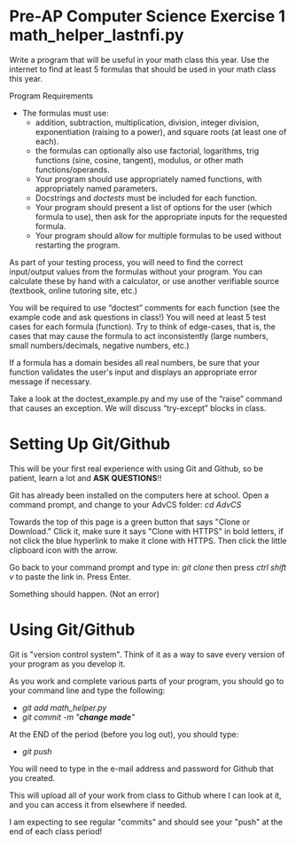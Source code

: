 # Pre-AP Computer Science Exercise 1				math_helper_lastnfi.py

Write a program that will be useful in your math class this year.  Use the internet to find at least 5 formulas that should be used in your math class this year.
		
Program Requirements
		
* The formulas must use:
  * addition, subtraction, multiplication, division, integer division, exponentiation (raising to a power), and square roots (at least one of each).
  * the formulas can optionally also use factorial, logarithms, trig functions (sine, cosine, tangent), modulus, or other math functions/operands.
  * Your program should use appropriately named functions, with appropriately named parameters.
  * Docstrings and *doctests* must be included for each function.
  * Your program should present a list of options for the user (which formula to use), then ask for the appropriate inputs for the requested formula.
  * Your program should allow for multiple formulas to be used without restarting the program.

As part of your testing process, you will need to find the correct input/output values from the formulas without your program.  You can calculate these by hand with a calculator, or use another verifiable source (textbook, online tutoring site, etc.)

You will be required to use “doctest” comments for each function (see the example code and ask questions in class!)  You will need at least 5 test cases for each formula (function).  Try to think of edge-cases, that is, the cases that may cause the formula to act inconsistently (large numbers, small numbers/decimals, negative numbers, etc.)

If a formula has a domain besides all real numbers, be sure that your function validates the user's input and displays an appropriate error message if necessary.

Take a look at the doctest_example.py and my use of the “raise” command that causes an exception.  We will discuss “try-except” blocks in class.

# Setting Up Git/Github
This will be your first real experience with using Git and Github, so be patient, learn a lot and **ASK QUESTIONS**!!

Git has already been installed on the computers here at school. Open a command prompt, and change to your AdvCS folder: *cd AdvCS*

Towards the top of this page is a green button that says "Clone or Download." Click it, make sure it says "Clone with HTTPS" in bold letters, if not click the blue hyperlink to make it clone with HTTPS.  Then click the little clipboard icon with the arrow.

Go back to your command prompt and type in: *git clone* then press *ctrl shift v* to paste the link in.  Press Enter.

Something should happen.  (Not an error)

# Using Git/Github
Git is "version control system".  Think of it as a way to save every version of your program as you develop it.

As you work and complete various parts of your program, you should go to your command line and type the following:
* *git add math_helper.py*
* *git commit -m "**change made**"*

At the END of the period (before you log out), you should type:
* *git push* 

You will need to type in the e-mail address and password for Github that you created.

This will upload all of your work from class to Github where I can look at it, and you can access it from elsewhere if needed.  

I am expecting to see regular "commits" and should see your "push" at the end of each class period!

